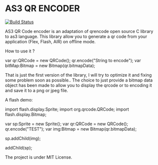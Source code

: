 AS3 QR ENCODER
==============

[![Build Status](https://travis-ci.org/vpmedia/as3-qrcode-encoder.svg?branch=master)](https://travis-ci.org/vpmedia/as3-qrcode-encoder)

AS3 QR Code encoder is an adaptation of qrencode open source C library to as3 language. This library allow you to generate a qr code from your application (Flex, Flash, AIR) on offline mode.

How to use it ?

var qr:QRCode = new QRCode();
qr.encode("String to encode");
var bitMap:Bitmap = new Bitmap(qr.bitmapData);

That is just the first version of the library, I will try to optimize it and fixing some problem soon as possible..
The choice to just provide a bitmap data object has been made to allow you to display the qrcode or to encoding it and save it to a png or jpeg file.

A flash demo:

import flash.display.Sprite;import org.qrcode.QRCode;import flash.display.Bitmap;var sp:Sprite = new Sprite();var qr:QRCode = new QRCode();qr.encode("TEST");var img:Bitmap = new Bitmap(qr.bitmapData);sp.addChild(img);addChild(sp);

The project is under MIT License. 